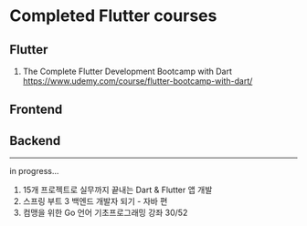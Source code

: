 # Completed Flutter courses
## Flutter
1. The Complete Flutter Development Bootcamp with Dart<br>
https://www.udemy.com/course/flutter-bootcamp-with-dart/

## Frontend

## Backend

---

in progress...
1. 15개 프로젝트로 실무까지 끝내는 Dart & Flutter 앱 개발
2. 스프링 부트 3 백엔드 개발자 되기 - 자바 편
3. 컴맹을 위한 Go 언어 기초프로그래밍 강좌 30/52
